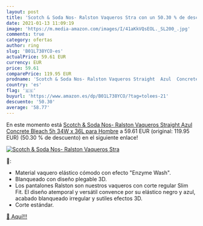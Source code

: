 ```yaml
---
layout: post
title: 'Scotch & Soda Nos- Ralston Vaqueros Stra con un 50.30 % de descuento'
date: 2021-01-13 11:09:19
image: 'https://m.media-amazon.com/images/I/41aKkVQsEOL._SL200_.jpg'
comments: true
category: ofertas
author: ring
slug: 'B01L738YCO-es'
actualPrice: 59.61 EUR
currency: EUR
price: 59.61
comparePrice: 119.95 EUR
prodname: 'Scotch & Soda Nos- Ralston Vaqueros Straight  Azul  Concrete Bleach 5h   34W x 36L para Hombre'
country: 'es'
flag: '🇪🇸'
buyurl: 'https://www.amazon.es/dp/B01L738YCO/?tag=tolees-21'
descuento: '50.30'
average: '58.77'
---
```


En este momento está [Scotch & Soda Nos- Ralston Vaqueros Straight  Azul  Concrete Bleach 5h   34W x 36L para Hombre](https://www.amazon.es/dp/B01L738YCO/?tag=tolees-21) a 59.61 EUR (original: 119.95 EUR) (50.30 %  de descuento) en el siguiente enlace!

[![Scotch & Soda Nos- Ralston Vaqueros Stra](https://m.media-amazon.com/images/I/41aKkVQsEOL._SL200_.jpg)](https://www.amazon.es/dp/B01L738YCO/?tag=tolees-21)

🔎:

- Material vaquero elástico cómodo con efecto "Enzyme Wash".
- Blanqueado con diseño plegable 3D.
- Los pantalones Ralston son nuestros vaqueros con corte regular Slim Fit. El diseño atemporal y versátil convence por su elástico negro y azul, acabado blanqueado irregular y sutiles efectos 3D.
- Corte estándar.

[🛒 Aquí!!!](https://www.amazon.es/dp/B01L738YCO/?tag=tolees-21)
